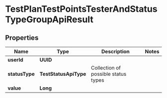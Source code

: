 

# TestPlanTestPointsTesterAndStatusTypeGroupApiResult


## Properties

| Name | Type | Description | Notes |
|------------ | ------------- | ------------- | -------------|
|**userId** | **UUID** |  |  |
|**statusType** | **TestStatusApiType** | Collection of possible status types |  |
|**value** | **Long** |  |  |



